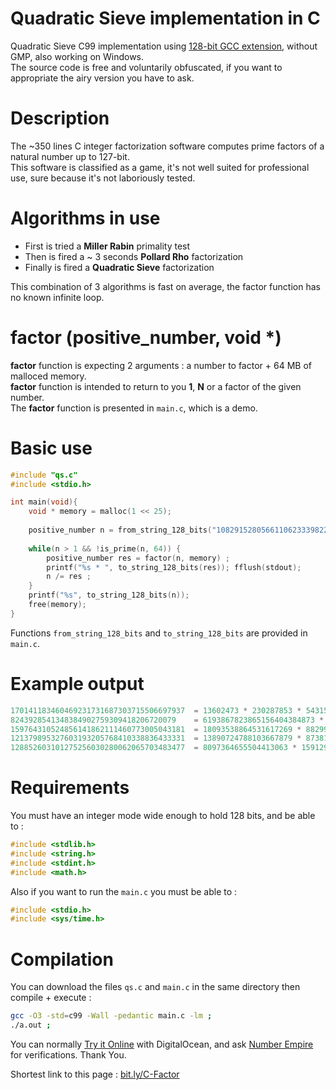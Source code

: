 # Quadratic Sieve implementation in C
Quadratic Sieve C99 implementation using [128-bit GCC extension](https://gcc.gnu.org/onlinedocs/gcc-4.8.1/gcc/_005f_005fint128.html), without GMP, also working on Windows.\
The source code is free and voluntarily obfuscated, if you want to appropriate the airy version you have to ask.

# Description
The ~350 lines C integer factorization software computes prime factors of a natural number up to 127-bit.\
This software is classified as a game, it's not well suited for professional use, sure because it's not laboriously tested.

# Algorithms in use
- First is tried a **Miller Rabin** primality test
- Then is fired a ~ 3 seconds **Pollard Rho** factorization
- Finally is fired a **Quadratic Sieve** factorization

This combination of 3 algorithms is fast on average, the factor function has no known infinite loop.

# factor (positive_number, void *)

**factor** function is expecting 2 arguments : a number to factor + 64 MB of malloced memory.\
**factor** function is intended to return to you **1**, **N** or a factor of the given number.\
The **factor** function is presented in  `main.c`, which is a demo.

# Basic use
```c
#include "qs.c"
#include <stdio.h>

int main(void){
    void * memory = malloc(1 << 25);
    
    positive_number n = from_string_128_bits("108291528056611062333982283963");
    
    while(n > 1 && !is_prime(n, 64)) {
        positive_number res = factor(n, memory) ;
        printf("%s * ", to_string_128_bits(res)); fflush(stdout);
        n /= res ;
    }
    printf("%s", to_string_128_bits(n));
    free(memory);
}
```
Functions `from_string_128_bits` and `to_string_128_bits` are provided in `main.c`.

# Example output
```c
170141183460469231731687303715506697937  = 13602473 * 230287853 * 54315095311400476747373    took 0.1s
8243928541348384902759309418206720079    = 6193867823865156404384873 * 1330982316023         took 34.3s
159764310524856141862111460773005043181  = 18093538864531617269 * 8829909489847713049        took 30.4s
121379895327603193205768410338836433331  = 13890724788103667879 * 8738197407204819989        took 103.0s
128852603101275256030280062065703483477  = 8097364655504413063 * 15912906060576640579        took 182.4s
```
# Requirements
You must have an integer mode wide enough to hold 128 bits, and be able to : 
```c
#include <stdlib.h>
#include <string.h>
#include <stdint.h>
#include <math.h>
```
Also if you want to run the `main.c` you must be able to :
```c
#include <stdio.h>
#include <sys/time.h>
```
# Compilation
You can download the files `qs.c` and `main.c` in the same directory then compile + execute :
```sh
gcc -O3 -std=c99 -Wall -pedantic main.c -lm ;
./a.out ;
```
You can normally [Try it Online](https://tio.run/##vTxdb@M4ku/5FexedMaK7USftjzu9GCxuIcDZu9hd96CrCHbsq1EltOSnO75yP30m6siKVWRktLpw@ICJJHJYrFY3yxS3kz3m82ff8mKTX7epuJjVW/zbH19@HTB28qs2Ntt26yozbZjUh@w5eIv23SXFan423/@1y@rf/7trz//hxh54uNH4fnOxUX961MKAGK1OgMKz49XtXg6VVmdPaer4nxcp6VYEhjMft7U4vcLAT823HOSn9NK3Pn3S9m/OSSluBK7ZFOfymr1nG7q5cWLqI6nU33Qg1bQdFHVSZ1txOZUVLWost9SIGID5KzSr0@nIi1qcSsCb2nC5adir/4ApAJfJ1UKoN7PP@P6DAxDazCxbJM6uSNG6XVoirJim37FBSBiwPd8yrZqku3pS@FnI3wWV2pdjsaf7cRItUw/SQTi9paJwhFlWp/LQk3UAFpkiKnw7sWnT7AyBbc7lWLUUCU4PgD1l9AGsMasSzGdZg1NnakyMcYZ/rglWlX7vbgUnoPMHJnyAIqc5QAyg9SXDhckkEHcPfLEdcR4bNJ88cKZfH76d7DYZp3FpUx8ZEOXQNJrXJtqrnXX/3386uE72qcD3P/vVrHfzk9JlwMS77JTW1BW5OgSiLlZkdXE3Em/aTecOKbHKq1HEtCdSPM47eRox2Fchv5WIAZTJbKlkP2SekkpKYMYGVbpjOQA8YGM3JkoJOLmljXKFbbOYHM6PiVlOlLeQq0tP1QTwRvKQ9WqEXwuwX3B9DipGEEfMTRvP@gloggkOKiuuLxkAOKdoX6t1G3VI/xL8W5kTC2RNaowVZD6o@PgbKCXpqZqqpSq4zos6zme829yYtI8ppUlamgZEjXyga3dMD3xxx9slZZZtnwB5L16IgHSHFz67/2wHrgtNvVYGBKzMXFPPhEPE/GIMmjxTUS@NEVly6jHN0zgzyN3EO3gHAY/wjTwL2c4Hjo4csTx4BgY2pVKmef3YqyxyM8P9xBUuUosu9M/WCY3nT5gTKDlLm2qzTkflG8b3/K2e3EjLHc0MPpefLgdAn256D4xsU75lLwd6QHLchs/aKh3dV43weFVGzeVlcsCrars7@Ks6mBgY0DbSUoEdC8533bQgHtbBmYykoh2tbb@9hiKIX4Z7ttptcA7Ahsl0tcavubW0CywqQTCPwbnnyzIMfe84kebUk1GshQ2/mSiJjba9RSDM@AEE5nD9E7zikzf9YpEWp7t0qVeKY9DQVGqk@v0al2y3b5F6wbF@oo43yDGHvGN@8T3ibER85COKKf9ohwQ4XhAhD3TDM5iixOtCr05ulgmFi5X5e4zK6xts@c3h7XPbXxrBENSLknGXWkZ6YScAYW7tFB8JhS4nMT2GglwyO2NFUwN8tfjTZ/TlihaMqW/BapVCt4H31ItE@rSWfZCDO1CQPji0hTsT4PAf4DMfhzsheTWG5ycgkHjNgcCgf2DrDYEVipxoRm5Q/xoeSLjSMkF3PfzmRYP2X/SD/hy8XqL@ekz6bmR0hhMM/IbTyz7MYCBNgR@NnZYHS93VcJ0aDMalW62R9s7TKkGnmWJ1eeyNkxR7Rxam4M9f8N9vQkxDU1VCcg3ohybNim5FgD9wMjaIohdfjqVI0nEaHs6r3PwZOTUeLLKlnJr7f/ItzLPAISTZVvpqFxb8vRUnpBJv7svoDnEZdVx3fCQzzy2JsYto9cZKaXAsdw3y3/D6l/ZbztMt5ElI2v/PDaSH1kCaLY5o2HSrm61jKStEfMNLX1tZUb8WJqyQEffaNSlGgi8lrK55D6M4rLuVLA2hK7YSK00eYFNbCNnyBASPOPzO9swGETPCqdCIVf@jOaRCaLv9CU2piczVoQ505KU70r1voFZk0EmTbrM4YmPtlu7NgBbyzp7yrMN9J6K1fG0PeenkQ2VdIsK6yZUdzCets5AjVFtkyF5qI9PS3FzI76kIpFe6PSclmAHX8AihKQhsUm7prRmjRsUgJLpDUY0D8LYGuUAjSgomOYn@XeqmmTCgp/Bu67VJx1kIRcCWoCotUPj1zAaW/noNY6Fxs5WXXyQpBj1GUgHqtVTmR3TDieLiTgXVbYv0q14HOJToriELJ6I7USkE7GbiP2yLXUcJphMtR6gQAtXdg7PaPJN3UzILp9gC9C8cDZbLHyABwnsEvT5KMj061Mp@VsdkzwXkvzqmu3yJL6RngD@jCSymQMb2tAHt@N@9d34r34c@9IjFsCZQLkdOekC7WuErXNsxAfPa5@C9ol6F82T3/b6ixbhYua1GIMWUdAOD9u2sB0etr1R2xa108zaEbN5O03khjTPvIWYt@Pn7fi4bYvbtgUtx6XVurRcl6byvDimuTx3QXwieJ8QBox9rJWGhfQYEWxEM/qzaEZy8WY0zYwQzplsCGFMCBfskWDZyhcktTCMfFqjTxrgMyHTGn2fKQEB0Bp9ErMfsUda42zhsTX6tEZ/RlhIsP6cJqc1@jFTwfYxcFvYQK1EaeZ8wWYMSHgBKXfAVJaEF4TssaUuIGUNSFsDpqQgdM9nU5LIAhJZQGsISEEDklNIGhqS8oVkh6FPi/TiaM4sMAyYuZG9kaBCZoW0tDCi2cn8QhJSyFYJyhAyYwxpaWFMaEgbw0ULEJHFRbS0yPfokQBCWqUPjtIlxkbMgRDlEZEbkU5FpFMR6VRElEYL5oPIQoKZ57u0yhkJZUbqNiOlmnmslXwZyWMWskcaFhJjQ38WslXOSN9mzDty90gAtLQZ6deMhDB32SOtMgKjnHHH2s4zJ@ufkybNSZPmtIg5mfyc5DEnSuczNuViHjEjmTMXTkKZkznEpCgx@anYZ4/k8InomMWouRssmLuLaREx8TgmymNid0xKFROPY3JJMQs3Mcky9kGYtMoF6cyCFrEgdi/Iwy7IES1IZxak8wsiesHschH6MbPLBSn@gihfELkL0o4Fj48s4Lks4rkea@ceyJ35XIcgqvIIyxCwkOiymOiyoOjO@DMbO2PwMY/VC9c3ozVDwMKgy1bI474R3lnS4/kMxmcwEVt5AJ6QGSx0skGMeo9E4fGI7cVsQkasz3IUnycdHlt5uIjmzI48Frk9Fq9hIQwZS1B8JgI/Ys9zBsMyDR171eTghXgCAZ0MkInAZ2wP2KoCJgIWviGXIjyBz@D9OQ95fsAnD5jSBCxjYvHXCxjbgwXLzZj8Q8bBkCV4IXMlvhsFYczYzsKsF/KkL2QImIaHTEdCxvaQ6UgY8@eARV7QUZ4psoDrhTHPONkkC55@svyTrTZiOhKFrD1kKw9BX7m2R2wlEVtJxETAoi88M5iYjWU6wsKsN2M5uR/FsZGVz5jcWBT2WOz1ZkyBZkyeM2YFs4g988SbJzzzOIq4h5sxbzRjrJ7xlTC2zxmxc0bUnImABVlvzlKfwI18l7N9zhRrzkQwZyKYMxueM1azCAvPbBfB2B6zFDoIIN3nTobFWi9mShMzomJmjjHThZjpQsxMk8VVeGYZWASpDLfzmFG8YBSz4AqbILb1CfiOiLUzz7dgprmYk6lBJj/jWS50skEx31QxxMZmi7Y1Lnk7cO0ee6ZNjss8HFjajIdy6GTI2K7LjRjiGX9mMGz75LL9kxuzyWO@NXSj2OWTs5V4jHq2HfZZiPTZhthnO2LfY3tEL2Rjo8D5d/0seXnqVmzwdhIWFSfiIMvi4h20Y@FkiZUqVXoajw@OcVr3OJ0apz6yea/G74FD@gaHVS4ClKORuq7niMvEuduPx/IiDrY5ZVJsR0AfFnvw@XTUxeV2lu1JTbSFMamuUSd4YWcidriMJXZ9uBU7eXlltMPnrbNkpdcvhyxPEeqTkJze4YNj3chA9Dt59gD/Pt6Ktfz/8bYLiR3qCEzgoP4S5VZWxgoHibwEniJpw9CphraL51tdOducijorzmnPLZLDUmTTKeLfYs148xaiOrPgwLYm5/LbYLpNncj01FJXT6cvnSri1249Nv361G0sXq/E8huJX1GsxXKJiBoF/Tq4UCDgq1yosU4Yah/S6WZVM1Sz9mOUt5Qkzs5J17pMk8feK1I9N@KujulxVdVlku0P9Ug1PdV0aiztBAlZrZK6LrP1uU5Xq9EoyWVRdhR5fqsl@lpXY1uABo9vAAIse4RXbqFlVcsOB3fxnt9Lpc18ddCyKg@nUX8JvZiY12mrTZK3F/h0G9aIpx4Wpm@Fr48AbTxYPdYGrdyAKiXrw2/o2SqhX2g3YJ55j8cJWsfaFik4kjo7pqdzLfYwWSHWv4r6kCoqRVLuz8e0qK87apBghV0vpa1Om8egSO0G1yT9wsS@RUOnrptBPdrIonlh@5TxGDvwmGuDxggcRldXKBe3AX@1FT/B/6nAej8eAoCdK1eXKreXKhfYuL2XxukB0B8S6JY8mV7d7hXpD0leH/y0qnwqfx08JVAnBNKzI/91M2hnVgHnnpIyOaY1tNQn2f/5nGxLaS9Vlj6n11ybtoof3kydNEzkCYO6aDcR@UQc6cKEAPLAVOuJOAOdqr090pCnmlfiuMLzJ4CCx3KFdqPvzJi3x8XV11UFZJUpzH9ldFb8FvrfV6AL8NeHv7/ALx4zrsC60nqF3Fxa12oxl3DsgwvVJZmlobKq@KE5us6qZJ2n12YQ13B4uqtUEVqbs19xI4@M8OAXuj5iNMMhySuAGPBTrSEM/RRGXDX3EHARa7xMndCRtb2SRJirQFmn5S7dgKOQzLxuUbXHUI1epc6bGKNOf1p2jGTcdnXg9mK8zrLjbgHNkXm1Zjb5psLOCobK/tRMYFjyo2een2rKNvZC1RSgZuBxYJ5rFkYBbp3us8LW8ka@v7FDRKmk6qRd7PDwLz/tc30pwTyA16Q3TnRk6DlkDWmW5xjecnl8n48A25XCtntyHBC934SSmxt1JVdiku9viDcbLjPXrdSkQObI2xZX4HSRBd9G1tCkjBU9Kg@d2vlMGgu@bQBZ0oAXZf2lyMEAtvhv3NxwUIeQhtxbXQR34rvSqTbpjab5A3oaGCsvoCmLybVf7ckqaFDfxSCECOSBKNISOE7vNR/Ua5MIScBYE@AjAd0LQtY9ks7JP2LNVfKfNcn/Tif/O0r@s4FLSm3WD5xFbjYE7nuYA7aTozXuv4WLIdnhyEn/2ncoPdyx4BFyM4u6bW3DIimKQZAiD962gu3PT4oj/eEaiJH3nfF9jENz9ZARKxX8Qa71R4xLuSMvOTqDE8oVH9QB@sPgtM0MML2vl9gva@PnQfoq5PdBI9doHjSaHgTdm2RXyqDGY7khWr7aj0y2YV7MqGANQxv0zQEmQjudQjcy0mOnjY2j7woU5IPME8ciUh8fKSUjEwDfo9yFOCZFsk8xAbzgRvYAfnFLM0NA77gb7YXGIkBYhwP7NjCOHxuRRb/rIDMFF5Xb7P6li8G3QNpUxAb9BQAfGKCZp9jQhAYsl99ckpmMcqRW/mKjsCYwZ0@1OEYB7kK2uO8ImLxzuYm/ahK2virCcUlrvdvfX/NX/AAKSJwIrUjpxPItNq6HpcWO70H4cmG4TDRafZ3WwZs9jwq/7OpURVJFQ2qvJ72/Vm8y3smLjqO@HvdeobySHqfxZ9KoKUNjSmWJSypYbjMlVS5nr/51YqakdIuuI217gR@B6ciMPVjzs5Z@YiquGisdiz53v1Z55w2H8x3UlDXoiNmIN3AdZIANa8yBvmc5fGV5rTLfI/6DpRionNfiYxsUSTgJF5tFrcPlawDeWLO@FlUNFFxDQTHaYhnSdmkUpOycYoASTFIwo5E6@9pFZctaHi11HeyWOts3uXuPcuzvabV7OK6Bim@eftUO9RE972SYVRPDL9s/4FLvEIN8GWDrcK4iW14bOh4//h/vYbfb8L34120bA98ZiuE5TtfjaHvdKV3cNda5c7q@Lm19HfquTiIKvLvDTS965d39UDK6R6LSIdXQYoDNrZLEXkliiGeG1DSs@pB@x0AN@8s3wSVZ/neQ5XOy/O8gy/8mWS8XgzluirIeltX3ycyM23jN/taUDb6d0ralZn4znJRCsqw3S4fq7sBtRDf8C18UgAeHnw/0/TQktbweBi0Z6P8zpV1xQQTsCV5U4jVHtrb60NrqO9SWQ6mVeAvrmU4hqHpSX6QJ22/3XD5PzA19i3Wn6jUexmd5QV55crwJTi8YOPgql2G6DHWpMdj5wI7ygRG@kJmqXSUyv9fbkGb6oJlDWpkM7miSiR1bdiwSWOvvvDqj1lK9gsO7HxqLbycjG3D45bkHCvOgsxh6kZReQJFIaqfn5YFLvOf@jOitNwYkqzfkymdyh4075w2WZcvr7stL0@nuHkvBWGI23vPnEw8N9u6tuWXRD1@fg21rgmVj2J1iGVkXApvi2nopa2RrVa/H07W1Atg4PYdBCTDrxfwqkezU@daQN327SFJVaSm/XeQCb3tneS6rQKpwn5Rl8qv4ktUHVfBrvu1DnHZYGoeUF1QN@mHQOhW/peVJ1Gl5zIqkTrfXncr2lUi/ppu@K@@qnK33iN1jqitJyGt17mV7FCLa0wq6z25akcImd7swdUHnXG3tRg287NaVqPTbqfq@peBLMJYVyLIuMGAtnUqfYaODltwDvWjYpLky1XLqGpYOm6p7jFV5@QhWDHMNHBY7PXg0gluBm82qB8BiIjub6092qO48EWHsOKyMC6r1d1CotJz@I1lnBShUVVfXvbHjVUG@oRiXtFVppEPXM2WhdJNoO9Dvpe3OxYbqw30rsgOD00tdWw3ZJVnej0zSqxiuJZ7YEkdsN/hqokZWnTebtOph0tA7iT0VIn2w/k7r/ZKT70@kvlMQ0zl1wY7xrxqSXWGccTWq@SL9y1N5es626VZOtzkV4GSytNhAdK6TR1i2UC5KJMWWfJ3nx9N1VtMhEjjldJ@W1xf8e4125UmWSGD4CltgRNW8sihTtIoOefk4/c6Rcc8CYZe6B/9eCc/FzW8li2RT8YP7Q/9XcvAl1id0mkU9SD8IrPnOI0lgferQzwkF@7DesZTDqrvQ1UGHQx@T6lGeABsvo@sjQSErzDrLgznRSYBzeO@@5/mPRIHvOOH/G4yZ@KT@anWwqy6J/rYb0CGEUoUEFdM2GORszyZri6Pqbjpd32u@6i/HGdtv3lZ3a8wx37ueH4TRbB4v3t9t5QVa6ysyElkAu8HzqJ6DYXrvXZ74gmEdT8/pCB2bJ88tNw4eNdozJWomdOY3eNTVF5Wr9itqjklWyKsFjlquEd4wQwP3ctqoL@ryI42rN7ah2@jV7PeLb/14Wphkscpg5fcmcAc8C41yTP9VkI6fZFFAqvlu9P4DWsp7sOWuIuO3zuDpxi4/V4cRJCenM8@npD/DiThbCW0/zvYaza5M0@Y4ChOjP/9ns8uTffXnND/@Lw) with DigitalOcean, and ask [Number Empire](https://numberempire.com/numberfactorizer.php?number=9999999999999999999999999999999991) for verifications. Thank You.

Shortest link to this page : [bit.ly/C-Factor](https://bit.ly/C-Factor)
